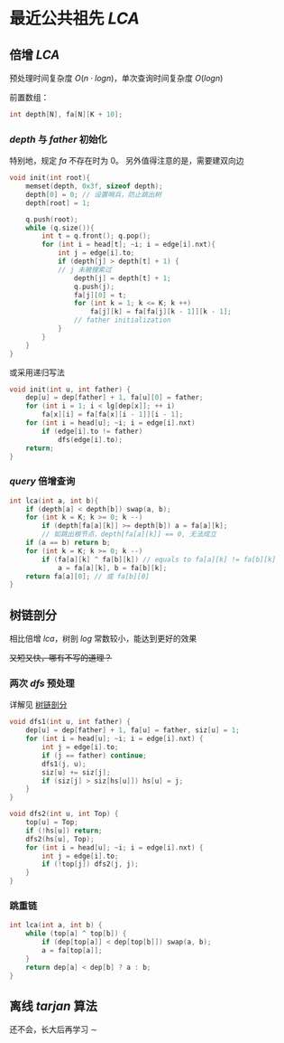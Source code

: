 # 最近公共祖先 $LCA$

## 倍增 $LCA$

预处理时间复杂度 $O(n \cdot logn)$，单次查询时间复杂度 $O(logn)$

前置数组：

```cpp
int depth[N], fa[N][K + 10];
```

### $depth$ 与 $father$ 初始化

特别地，规定 $fa$ 不存在时为 $0$。 另外值得注意的是，需要建双向边

```cpp
void init(int root){
	memset(depth, 0x3f, sizeof depth);
	depth[0] = 0; // 设置哨兵，防止跳出树 
	depth[root] = 1;

	q.push(root);
	while (q.size()){
		int t = q.front(); q.pop();
		for (int i = head[t]; ~i; i = edge[i].nxt){
			int j = edge[i].to;
			if (depth[j] > depth[t] + 1) {
			// j 未被搜索过
				depth[j] = depth[t] + 1;
				q.push(j);
				fa[j][0] = t;
				for (int k = 1; k <= K; k ++)
					fa[j][k] = fa[fa[j][k - 1]][k - 1];
				// father initialization 
			}
		}
	}
}
```

或采用递归写法

```cpp
void init(int u, int father) {
	dep[u] = dep[father] + 1, fa[u][0] = father;
	for (int i = 1; i < lg[dep[x]]; ++ i)
		fa[x][i] = fa[fa[x][i - 1]][i - 1];
	for (int i = head[u]; ~i; i = edge[i].nxt) 
		if (edge[i].to != father)
			dfs(edge[i].to);
	return;
}
```

### $query$ 倍增查询

```cpp
int lca(int a, int b){
	if (depth[a] < depth[b]) swap(a, b);
	for (int k = K; k >= 0; k --)
		if (depth[fa[a][k]] >= depth[b]) a = fa[a][k];
		// 如跳出根节点，depth[fa[a][k]] == 0, 无法成立 
	if (a == b) return b;
	for (int k = K; k >= 0; k --)
		if (fa[a][k] ^ fa[b][k]) // equals to fa[a][k] != fa[b][k]
			a = fa[a][k], b = fa[b][k];
	return fa[a][0]; // 或 fa[b][0]
}
```

## 树链剖分

相比倍增 $lca$，树剖 $log$ 常数较小，能达到更好的效果

~~又短又快，哪有不写的道理？~~

### 两次 $dfs$ 预处理

详解见 [树链剖分]()

```cpp
void dfs1(int u, int father) {
	dep[u] = dep[father] + 1, fa[u] = father, siz[u] = 1;
	for (int i = head[u]; ~i; i = edge[i].nxt) {
		int j = edge[i].to;
		if (j == father) continue;
		dfs1(j, u);
		siz[u] += siz[j];
		if (siz[j] > siz[hs[u]]) hs[u] = j;
	}
}

void dfs2(int u, int Top) {
	top[u] = Top;
	if (!hs[u]) return;
	dfs2(hs[u], Top);
	for (int i = head[u]; ~i; i = edge[i].nxt) {
		int j = edge[i].to;
		if (!top[j]) dfs2(j, j);
	}
}
```

### 跳重链

```cpp
int lca(int a, int b) {
	while (top[a] ^ top[b]) {
		if (dep[top[a]] < dep[top[b]]) swap(a, b);
		a = fa[top[a]];
	}
	return dep[a] < dep[b] ? a : b;
}
```

## 离线 $tarjan$ 算法

还不会，长大后再学习 $\sim$